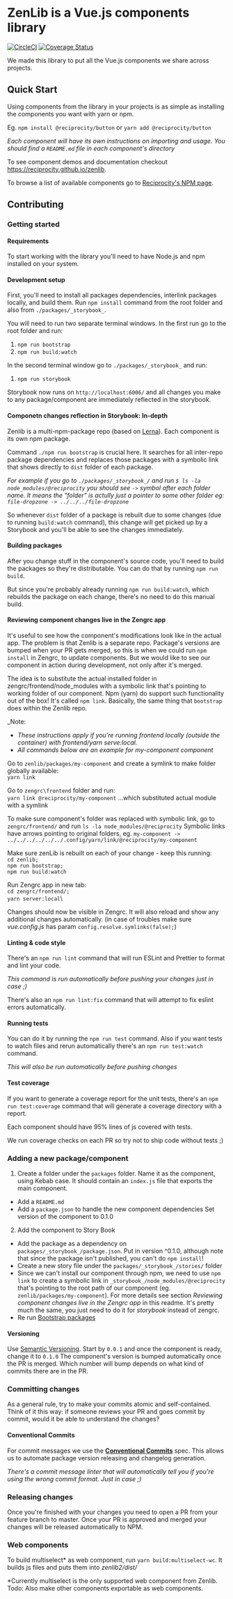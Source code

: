 # ZenLib is a Vue.js components library

[![CircleCI](https://circleci.com/gh/reciprocity/zenlib.svg?style=svg)](https://circleci.com/gh/reciprocity/zenlib) [![Coverage Status](https://coveralls.io/repos/github/reciprocity/zenlib/badge.svg?branch=master)](https://coveralls.io/github/reciprocity/zenlib?branch=master)

We made this library to put all the Vue.js components we share across projects.

## Quick Start

Using components from the library in your projects is as simple as installing the components you want with yarn or npm.

Eg.
`npm install @reciprocity/button`
or
`yarn add @reciprocity/button`

*Each component will have its own instructions on importing and usage. You should find a `README.md` file in each component's directory*

To see component demos and documentation checkout https://reciprocity.github.io/zenlib.

To browse a list of available components go to [Reciprocity's NPM page](https://www.npmjs.com/org/reciprocity).

## Contributing

### Getting started

#### Requirements

To start working with the library you'll need to have Node.js and npm installed on your system.

#### Development setup

First, you'll need to install all packages dependencies, interlink packages locally, and build them. Run `npm install` command from the root folder and also from `./packages/_storybook_`.

You will need to run two separate terminal windows. In the first run go to the root folder and run:
1. `npm run bootstrap`
2. `npm run build:watch`

In the second terminal window go to `./packages/_storybook_` and run:
1. `npm run storybook`

Storybook now runs on `http://localhost:6006/` and all changes you make to any package/component are immediately reflected in the storybook.

#### Componetn changes reflection in Storybook: In-depth
Zenlib is a multi-npm-package repo (based on [Lerna](https://github.com/lerna/lerna)). Each component is its own npm package.

Command `./npm run bootstrap` is crucial here. It searches for all inter-repo package dependencies and replaces those packages with a symbolic link that shows directly to `dist` folder of each package.

_For example if you go to `./packages/_storybook_/` and run `$ ls -la node_modules/@reciprocity` you should see `->` symbol after each folder name. It means the "folder" is actully just a pointer to some other folder eg: `file-dropzone -> ../../../file-dropzone`_

So whenever `dist` folder of a package is rebuilt due to some changes (due to running `build:watch` command), this change will get picked up by a Storybook and you'll be able to see the changes immediately.

#### Building packages

After you change stuff in the component's source code, you'll need to build the packages so they're distributable. You can do that by running `npm run build`.

But since you're probably already running `npm run build:watch`, which rebuilds the package on each change, there's no need to do this manual build.

#### Reviewing component changes live in the Zengrc app

It's useful to see how the component's modifications look like in the actual app. The problem is that Zenlib is a separate repo. Package's versions are bumped when your PR gets merged, so this is when we could run `npm install` in Zengrc, to update components. But we would like to see our component in action during development, not only after it's merged.

The idea is to substitute the actual installed folder in zengrc/frontend/node_modules with a symbolic link that's pointing to working folder of our component. Npm (yarn) do support such functionality out of the box! It's called `npm link`.
Basically, the same thing that `bootstrap` does within the Zenlib repo.

_Note:
- _These instructions apply if you're running frontend locally (outside the container) with frontend/yarn serve:local._
- _All commands below are an example for my-component component_

Go to `zenlib/packages/my-component` and create a symlink to make folder globally available:\
`yarn link`

Go to `zengrc\frontend` folder and run:\
`yarn link @reciprocity/my-component`
...which substituted actual module with a symlink

To make sure component's folder was replaced with symbolic link, go to `zengrc/frontend/` and run
`ls -la node_modules/@reciprocity`
Symbolic links have arrows pointing to original folders, eg. `my-component -> ../../../../../../.config/yarn/link/@reciprocity/my-component`

Make sure zenLib is rebuilt on each of your change - keep this running:\
`cd zenlib;`\
`npm run bootstrap;`\
`npm run build:watch`

Run Zengrc app in new tab:\
`cd zengrc/frontend/;`\
`yarn server:local`\

Changes should now be visible in Zengrc. It will also reload and show any additional changes automatically.
(in case of troubles make sure _vue.config.js_ has param `config.resolve.symlinks(false);`)

#### Linting & code style

There's an `npm run lint` command that will run ESLint and Prettier to format and lint your code.

_This command is run automatically before pushing your changes just in case ;)_

There's also an `npm run lint:fix` command that will attempt to fix eslint errors automatically.

#### Running tests

You can do it by running the `npm run test` command. Also if you want tests to watch files and rerun automatically there's an `npm run test:watch` command.

_This will also be run automatically before pushing changes_

#### Test coverage

If you want to generate a coverage report for the unit tests, there's an `npm run test:coverage` command that will generate a coverage directory with a report.

Each component should have 95% lines of js covered with tests.

We run coverage checks on each PR so try not to ship code without tests ;)

### Adding a new package/component

1. Create a folder under the `packages` folder. Name it as the component, using Kebab case. It should contain an `index.js` file that exports the main component.

- Add a `README.md`
- Add a `package.json` to handle the new component dependencies
  Set version of the component to 0.1.0

2. Add the component to Story Book

- Add the package as a dependency on `packages/_storybook_/package.json`. Put in version ^0.1.0, although note that since the package isn't published, you can't do `npm install`!
- Create a new story file under the `packages/_storybook_/stories/` folder
- Since we can't install our component through npm, we need to use `npm link` to create a symbolic link in `_storybook_/node_modules/@reciprocity` that's pointing to the root path of our component (eg. `zenlib/packages/my-component`).
  For more details see section *Reviewing component changes live in the Zengrc app* in this readme. It's pretty much the same, you just need to do it for _storybook_ instead of zengrc.
- Re run [Bootstrap packages](#bootstrap-packages)

#### Versioning

Use [Semantic Versioning](https://semver.org/). Start by `0.0.1` and once the component is ready, change it to `0.1.0`
The component's version is bumped automatically once the PR is merged. Which number will bump depends on what kind of commits there are in the PR.

### Committing changes

As a general rule, try to make your commits atomic and self-contained. Think of it this way: if someone reviews your PR and goes commit by commit, would it be able to understand the changes?

#### Conventional Commits

For commit messages we use the **[Conventional Commits](https://www.conventionalcommits.org)** spec. This allows us to automate package version releasing and changelog generation.

_There's a commit message linter that will automatically tell you if you're using the wrong commit format. Just in case ;)_

### Releasing changes

Once you're finished with your changes you need to open a PR from your feature branch to master. Once your PR is approved and merged your changes will be released automatically to NPM.

### Web components
To build multiselect* as web component, run `yarn build:multiselect-wc`. It builds js files and puts them into *zenlib2/dist/*

*Currently multiselect is the only supported web component from Zenlib. Todo: Also make other components exportable as web components.
